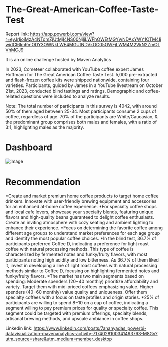 # The-Great-American-Coffee-Taste-Test

Report link: https://app.powerbi.com/view?r=eyJrIjoiMzA4NTdmZjUtMjI4NS00NjliLWFhOWEtMGYwNDAxYWY1OTM4IiwidCI6ImRmODY3OWNkLWE4MGUtNDVkOC05OWFjLWM4M2VkN2ZmOTVhMCJ9

It is an online challenge hosted by Maven Analytics

In 2023, Cometeer collaborated with YouTube coffee expert James Hoffmann for The Great American Coffee Taste Test. 5,000 pre-extracted and flash-frozen coffee kits were shipped nationwide, containing four varieties. Participants, guided by James in a YouTube livestream on October 21st, 2023, conducted blind tastings and ratings. Demographic and coffee-related questions were included to analyze results.

Note: The total number of participants in this survey is 4042, with around 50% of them aged between 25-34. Most participants consume 2 cups of coffee, regardless of age. 70% of the participants are White/Caucasian, & the predominant group comprises both males and females, with a ratio of 3:1, highlighting males as the majority.

# Dashboard
![image](https://github.com/Ananyad7/The-Great-American-Coffee-Taste-Test/assets/164981636/fa652a46-cf34-4cf5-aad7-e71b44eac4f6)


# Recommendation
*Create and market premium home coffee products to target home coffee drinkers. Innovate with user-friendly brewing equipment and accessories for an enhanced at-home coffee experience.
*For specialty coffee shops and local cafe lovers, showcase your specialty blends, featuring unique flavors and high-quality beans guaranteed to delight coffee enthusiasts. Create an inviting atmosphere with cozy seating and ambient lighting to enhance their experience.
*Focus on determining the favorite coffee among different age groups to understand market preferences for each age group and identify the most popular coffee choices.
*In the blind test, 36.7% of participants preferred Coffee D, indicating a preference for light roast coffee with natural processing methods. This type of coffee is characterized by fermented notes and funky/fruity flavors, with most participants noting high acidity and low bitterness. As 36.7% of them liked it, invest in developing a line of light roast coffees with natural processing methods similar to Coffee D, focusing on highlighting fermented notes and funky/fruity flavors.
*The market has two main segments based on spending: Moderate spenders ($20-$40 monthly) prioritize affordability and variety. Target them with mid-priced coffees emphasizing value. Higher spenders ($40-$60 monthly) value quality and uniqueness. Offer them specialty coffees with a focus on taste profiles and origin stories.
*25% of participants are willing to spend $8-$10 on a cup of coffee, indicating a segment willing to pay premium prices for quality or specialty coffee. This segment could be targeted with premium offerings, specialty blends, artisanal brewing methods, and upscale ambiance in coffee shops.

Linkedin link: https://www.linkedin.com/posts/7ananyadas_powerbi-datavisualization-mavenanalytics-activity-7174028100341493763-M8Gv?utm_source=share&utm_medium=member_desktop
